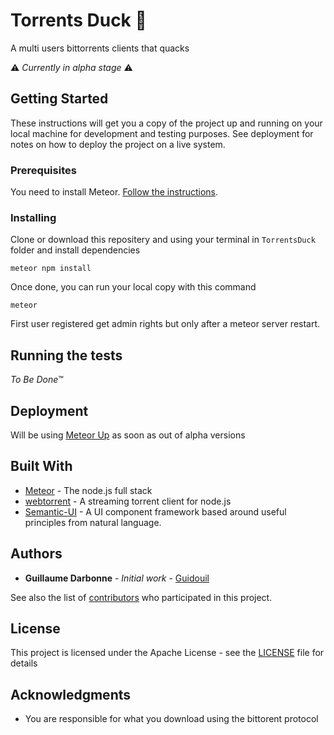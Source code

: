 # Torrents Duck 🦆

A multi users bittorrents clients that quacks

⚠️ *Currently in alpha stage* ⚠️

## Getting Started

These instructions will get you a copy of the project up and running on your local machine for development and testing purposes. See deployment for notes on how to deploy the project on a live system.

### Prerequisites

You need to install Meteor. [Follow the instructions](https://www.meteor.com/install).

### Installing

Clone or download this repositery and using your terminal in `TorrentsDuck` folder and install dependencies


```
meteor npm install
```

Once done, you can run your local copy with this command
```
meteor
```

First user registered get admin rights but only after a meteor server restart.

## Running the tests

*To Be Done*™

## Deployment

Will be using [Meteor Up](http://meteor-up.com/) as soon as out of alpha versions

## Built With

* [Meteor](https://www.meteor.com/) - The node.js full stack
* [webtorrent](https://webtorrent.io/) - A streaming torrent client for node.js
* [Semantic-UI](https://semantic-ui.com/) - A UI component framework based around useful principles from natural language.

## Authors

* **Guillaume Darbonne** - *Initial work* - [Guidouil](https://github.com/guidouil)

See also the list of [contributors](https://github.com/guidouil/TorrentsDuck/contributors) who participated in this project.

## License

This project is licensed under the Apache License - see the [LICENSE](LICENSE) file for details

## Acknowledgments

* You are responsible for what you download using the bittorent protocol
